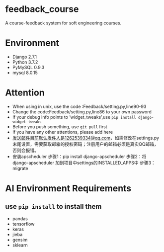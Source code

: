 # feedback_course
A course-feedback system for soft engineering courses.

# Environment
* Django           2.7.1
* Python            3.7.2
* PyMySQL        0.9.3
* mysql              8.0.15

# Attention
* When using in unix, use the code :Feedback/setting.py,line90-93
* Change the code:Feedback/setting.py,line86 to your own password
* If your debug info points to ’widget_tweaks’,use
 `pip install django-widget-tweaks`
* Before you push something, use `git pull` first
* If you have any other attentions, please add here
* 发送邮件目前默认发件人是1262539334@qq.com，如需修改在settings.py末尾设置，需要获取邮箱的授权密码；注册用户的邮箱必须是真实QQ邮箱，否则会报错。
* 安装apscheduler
步骤1：pip install django-apscheduler
步骤2：将 django-apscheduler 加到项目中settings的INSTALLED_APPS中
步骤3：migrate

# AI Environment Requirements 
## use `pip install`  to install them 
* pandas
* tensorflow
* keras
* jieba
* gensim
* sklearn